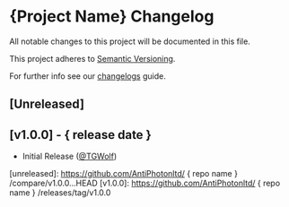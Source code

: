 # {Project Name} Changelog

All notable changes to this project will be documented in this file.

This project adheres to [Semantic Versioning](https://semver.org/spec/v2.0.0.html).

For further info see our [changelogs](https://github.com/AntiPhotonltd/changelogs) guide.

## [Unreleased]


## [v1.0.0] - { release date }

* Initial Release ([@TGWolf][])


[@TGWolf]: https://github.com/TGWolf

[unreleased]: https://github.com/AntiPhotonltd/ { repo name } /compare/v1.0.0...HEAD
[v1.0.0]: https://github.com/AntiPhotonltd/ { repo name } /releases/tag/v1.0.0

